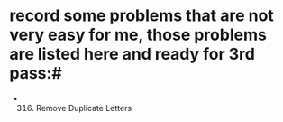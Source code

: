 # record some problems that are not very easy for me, those problems are listed here and ready for 3rd pass:#
- 316. Remove Duplicate Letters
